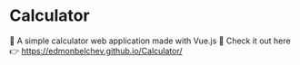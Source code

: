 # Calculator

🌊 A simple calculator web application made with Vue.js
🌊 Check it out here 👉 https://edmonbelchev.github.io/Calculator/
